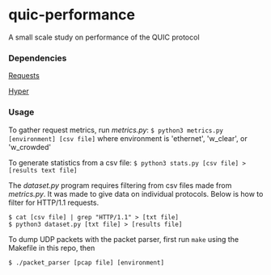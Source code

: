 # quic-performance
A small scale study on performance of the QUIC protocol

### Dependencies
[Requests](http://docs.python-requests.org/en/master/)

[Hyper](https://hyper.readthedocs.io/en/latest/)


### Usage

To gather request metrics, run *metrics.py*: ```$ python3 metrics.py [environment] [csv file]```
where environment is 'ethernet', 'w_clear', or 'w_crowded'


To generate statistics from a csv file:
```$ python3 stats.py [csv file] > [results text file]```


The *dataset.py* program requires filtering from csv files made from *metrics.py*. It was made to give data on individual protocols. Below is how to filter for HTTP/1.1 requests. 
```
$ cat [csv file] | grep "HTTP/1.1" > [txt file]
$ python3 dataset.py [txt file] > [results file]
```


To dump UDP packets with the packet parser, first run `make` using the Makefile in this repo, then

```$ ./packet_parser [pcap file] [environment]```
